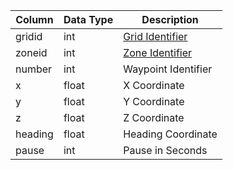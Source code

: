 | Column  | Data Type | Description                                                                        |
| ------- | --------- | ---------------------------------------------------------------------------------- |
| gridid  | int       | [Grid Identifier](grid.md)                                                         |
| zoneid  | int       | [Zone Identifier](https://eqemu.gitbook.io/server/categories/reference-list/zones) |
| number  | int       | Waypoint Identifier                                                                |
| x       | float     | X Coordinate                                                                       |
| y       | float     | Y Coordinate                                                                       |
| z       | float     | Z Coordinate                                                                       |
| heading | float     | Heading Coordinate                                                                 |
| pause   | int       | Pause in Seconds                                                                   |